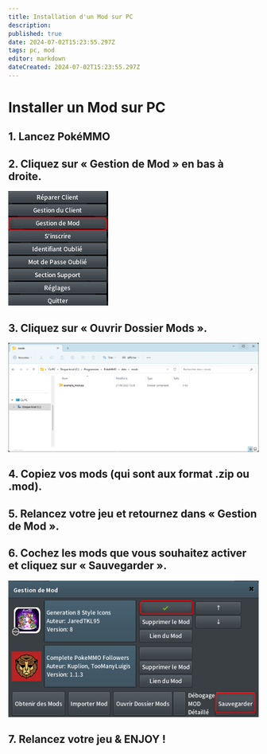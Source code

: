 ```yaml
---
title: Installation d'un Mod sur PC
description: 
published: true
date: 2024-07-02T15:23:55.297Z
tags: pc, mod
editor: markdown
dateCreated: 2024-07-02T15:23:55.297Z
---
```


# Installer un Mod sur PC

## 1. Lancez PokéMMO

## 2. Cliquez sur « Gestion de Mod » en bas à droite.
![gestion_mods.png](/images/tutoriels/gestion_mods.png)

## 3. Cliquez sur « Ouvrir Dossier Mods ».
![dossier_mods.png](/images/tutoriels/dossier_mods.png)

## 4. Copiez vos mods (qui sont aux format .zip ou .mod).

## 5. Relancez votre jeu et retournez dans « Gestion de Mod ».

## 6. Cochez les mods que vous souhaitez activer et cliquez sur « Sauvegarder ».
![install_mods.png](/images/tutoriels/install_mods.png)

## 7. Relancez votre jeu & ENJOY !